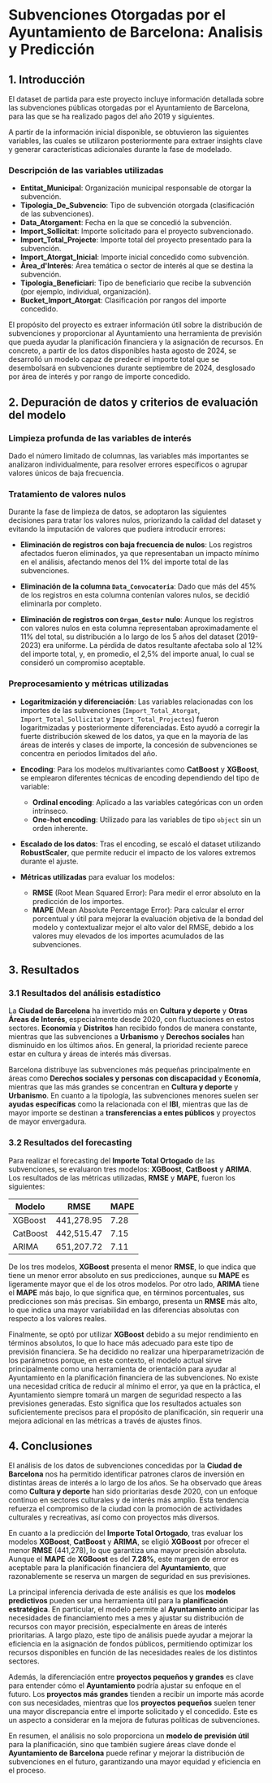 # Subvenciones Otorgadas por el Ayuntamiento de Barcelona: Analisis y Predicción

## 1. Introducción
El dataset de partida para este proyecto incluye información detallada sobre las subvenciones públicas otorgadas por el Ayuntamiento de Barcelona, para las que se ha realizado pagos del año 2019 y siguientes.

A partir de la información inicial disponible, se obtuvieron las siguientes variables, las cuales se utilizaron posteriormente para extraer insights clave y generar características adicionales durante la fase de modelado.

### Descripción de las variables utilizadas

- **Entitat_Municipal**: Organización municipal responsable de otorgar la subvención.
- **Tipologia_De_Subvencio**: Tipo de subvención otorgada (clasificación de las subvenciones).
- **Data_Atorgament**: Fecha en la que se concedió la subvención.
- **Import_Sollicitat**: Importe solicitado para el proyecto subvencionado.
- **Import_Total_Projecte**: Importe total del proyecto presentado para la subvención.
- **Import_Atorgat_Inicial**: Importe inicial concedido como subvención.
- **Àrea_d'Interès**: Área temática o sector de interés al que se destina la subvención.
- **Tipologia_Beneficiari**: Tipo de beneficiario que recibe la subvención (por ejemplo, individual, organización).
- **Bucket_Import_Atorgat**: Clasificación por rangos del importe concedido.


El propósito del proyecto es extraer información útil sobre la distribución de subvenciones y proporcionar al Ayuntamiento una herramienta de previsión que pueda ayudar la planificación financiera y la asignación de recursos. En concreto, a partir de los datos disponibles hasta agosto de 2024, se desarrolló un modelo capaz de predecir el importe total que se desembolsará en subvenciones durante septiembre de 2024, desglosado por área de interés y por rango de importe concedido.


## 2. Depuración de datos y criterios de evaluación del modelo
### Limpieza profunda de las variables de interés
Dado el número limitado de columnas, las variables más importantes se analizaron individualmente, para resolver errores específicos o agrupar valores únicos de baja frecuencia.
### Tratamiento de valores nulos

Durante la fase de limpieza de datos, se adoptaron las siguientes decisiones para tratar los valores nulos, priorizando la calidad del dataset y evitando la imputación de valores que pudiera introducir errores:

- **Eliminación de registros con baja frecuencia de nulos**: Los registros afectados fueron eliminados, ya que representaban un impacto mínimo en el análisis, afectando menos del 1% del importe total de las subvenciones.

- **Eliminación de la columna `Data_Convocatoria`**: Dado que más del 45% de los registros en esta columna contenían valores nulos, se decidió eliminarla por completo.
  
- **Eliminación de registros con `Organ_Gestor` nulo**: Aunque los registros con valores nulos en esta columna representaban aproximadamente el 11% del total, su distribución a lo largo de los 5 años del dataset (2019-2023) era uniforme. La pérdida de datos resultante afectaba solo al 12% del importe total, y, en promedio, el 2,5% del importe anual, lo cual se consideró un compromiso aceptable.

### Preprocesamiento y métricas utilizadas

- **Logaritmización y diferenciación**: Las variables relacionadas con los importes de las subvenciones (`Import_Total_Atorgat`, `Import_Total_Sollicitat` y `Import_Total_Projectes`) fueron logaritmizadas y posteriormente diferenciadas. Esto ayudó a corregir la fuerte distribución skewed de los datos, ya que en la mayoría de las áreas de interés y clases de importe, la concesión de subvenciones se concentra en periodos limitados del año.
- **Encoding**: Para los modelos multivariantes como **CatBoost** y **XGBoost**, se emplearon diferentes técnicas de encoding dependiendo del tipo de variable:
  - **Ordinal encoding**: Aplicado a las variables categóricas con un orden intrínseco.
  - **One-hot encoding**: Utilizado para las variables de tipo `object` sin un orden inherente.

- **Escalado de los datos**: Tras el encoding, se escaló el dataset utilizando **RobustScaler**, que permite reducir el impacto de los valores extremos durante el ajuste.

- **Métricas utilizadas** para evaluar los modelos:

  - **RMSE** (Root Mean Squared Error): Para medir el error absoluto en la predicción de los importes.
  - **MAPE** (Mean Absolute Percentage Error): Para calcular el error porcentual y útil para mejorar la evaluación objetiva de la bondad del modelo y contextualizar mejor el alto valor del RMSE, debido a los valores muy elevados de los importes acumulados de las subvenciones.


## 3. Resultados

### 3.1 Resultados del análisis estadístico

La **Ciudad de Barcelona** ha invertido más en **Cultura y deporte** y **Otras Áreas de Interés**, especialmente desde 2020, con fluctuaciones en estos sectores. **Economía** y **Distritos** han recibido fondos de manera constante, mientras que las subvenciones a **Urbanismo** y **Derechos sociales** han disminuido en los últimos años. En general, la prioridad reciente parece estar en cultura y áreas de interés más diversas.

Barcelona distribuye las subvenciones más pequeñas principalmente en áreas como **Derechos sociales y personas con discapacidad** y **Economía**, mientras que las más grandes se concentran en **Cultura y deporte** y **Urbanismo**. En cuanto a la tipología, las subvenciones menores suelen ser **ayudas específicas** como la relacionada con el **IBI**, mientras que las de mayor importe se destinan a **transferencias a entes públicos** y proyectos de mayor envergadura.

### 3.2 Resultados del forecasting

Para realizar el forecasting del **Importe Total Ortogado** de las subvenciones, se evaluaron tres modelos: **XGBoost**, **CatBoost** y **ARIMA**. Los resultados de las métricas utilizadas, **RMSE** y **MAPE**, fueron los siguientes:

| Modelo   | RMSE         | MAPE  |
|----------|--------------|-------|
| XGBoost  | 441,278.95   | 7.28  |
| CatBoost | 442,515.47   | 7.15  |
| ARIMA    | 651,207.72   | 7.11  |

De los tres modelos, **XGBoost** presenta el menor **RMSE**, lo que indica que tiene un menor error absoluto en sus predicciones, aunque su **MAPE** es ligeramente mayor que el de los otros modelos. Por otro lado, **ARIMA** tiene el **MAPE** más bajo, lo que significa que, en términos porcentuales, sus predicciones son más precisas. Sin embargo, presenta un **RMSE** más alto, lo que indica una mayor variabilidad en las diferencias absolutas con respecto a los valores reales.

Finalmente, se optó por utilizar **XGBoost** debido a su mejor rendimiento en términos absolutos, lo que lo hace más adecuado para este tipo de previsión financiera. Se ha decidido no realizar una hiperparametrización de los parámetros porque, en este contexto, el modelo actual sirve principalmente como una herramienta de orientación para ayudar al Ayuntamiento en la planificación financiera de las subvenciones. No existe una necesidad crítica de reducir al mínimo el error, ya que en la práctica, el Ayuntamiento siempre tomará un margen de seguridad respecto a las previsiones generadas. Esto significa que los resultados actuales son suficientemente precisos para el propósito de planificación, sin requerir una mejora adicional en las métricas a través de ajustes finos.


## 4. Conclusiones
El análisis de los datos de subvenciones concedidas por la **Ciudad de Barcelona** nos ha permitido identificar patrones claros de inversión en distintas áreas de interés a lo largo de los años. Se ha observado que áreas como **Cultura y deporte** han sido prioritarias desde 2020, con un enfoque continuo en sectores culturales y de interés más amplio. Esta tendencia refuerza el compromiso de la ciudad con la promoción de actividades culturales y recreativas, así como con proyectos más diversos.

En cuanto a la predicción del **Importe Total Ortogado**, tras evaluar los modelos **XGBoost**, **CatBoost** y **ARIMA**, se eligió **XGBoost** por ofrecer el menor **RMSE** (441,278), lo que garantiza una mayor precisión absoluta. Aunque el **MAPE** de **XGBoost** es del **7.28%**, este margen de error es aceptable para la planificación financiera del **Ayuntamiento**, que razonablemente se reserva un margen de seguridad en sus previsiones.

La principal inferencia derivada de este análisis es que los **modelos predictivos** pueden ser una herramienta útil para la **planificación estratégica**. En particular, el modelo permite al **Ayuntamiento** anticipar las necesidades de financiamiento mes a mes y ajustar su distribución de recursos con mayor precisión, especialmente en áreas de interés prioritarias. A largo plazo, este tipo de análisis puede ayudar a mejorar la eficiencia en la asignación de fondos públicos, permitiendo optimizar los recursos disponibles en función de las necesidades reales de los distintos sectores.

Además, la diferenciación entre **proyectos pequeños y grandes** es clave para entender cómo el **Ayuntamiento** podría ajustar su enfoque en el futuro. Los **proyectos más grandes** tienden a recibir un importe más acorde con sus necesidades, mientras que los **proyectos pequeños** suelen tener una mayor discrepancia entre el importe solicitado y el concedido. Este es un aspecto a considerar en la mejora de futuras políticas de subvenciones.

En resumen, el análisis no solo proporciona un **modelo de previsión útil** para la planificación, sino que también sugiere áreas clave donde el **Ayuntamiento de Barcelona** puede refinar y mejorar la distribución de subvenciones en el futuro, garantizando una mayor equidad y eficiencia en el proceso.
